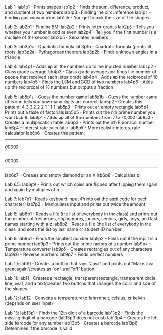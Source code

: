Lab 1:
lab1p1 - Prints shapes
lab1p2 - Finds the sum, difference, product, and quotient of two numbers
lab1p3 - Finding the circumference
lab1p4 - Finding gas consumption
lab1p5 - You get to pick the size of the shapes

Lab 2:
lab2p1 - Finding BMI
lab2p2 - Prints letter grades
lab2p3 - Tells you whether you number is odd or even
lab2p4 - Tell you if the first number is a multiple of the second
lab2p5 - Separates numbers

Lab 3:
lab3p1a - Quadratic formula
lab3p1b - Quadratic formula (prints all roots)
lab3p2a - Pythagorean theorem
lab3p2b - Finds unknown angles in a triangle

Lab 4:
lab4p1 - Adds up all the numbers up to the inputted number
lab4p2 - Class grade average
lab4p3 - Class grade average and finds the number of people that received each letter grade
lab4p4 - Adds up the reciprocal of 10 numbers
lab4p5 - Finds the LCM and GCD of two numbers
lab4p6 - Adds up the reciprocal of 10 numbers but outputs a fraction

Lab 5:
lab5p1a - Guess the number game
lab5p1b - Guess the number game (this one tells you how many digits are correct)
lab5p2 - Creates this pattern:
  4
  3 3
  2 2 2
  1 1 1 1
lab5p3 - Prints out an empty rectangle
lab5p4 - Prints out a table of factorials
lab5p5 - Prints out the nth prime number you want
Lab 6: 
lab6p1 - Adds up all of the numbers from 7 to 70,000
lab6p2 - Creates a multiplication table
lab6p3 - Prints out the nth Fibonacci number
lab6p4 - Interest rate calculator
lab6p5 - More realistic interest rate calculator
lab6p6 - Creates this pattern:
  ***********
  *0*0*0*0*0*
  ***********
  *0*0*0*0*0*
  ***********
lab6p7 - Creates and empty diamond or an X
lab6p8 - Calculates pi

Lab 6.5:
lab6p9 - Prints out which coins are flipped after flipping them again and again by multiples of n

Lab 7:
lab7p1 - Reads keyboard input (Prints out the ascii code for each character)
lab7p2 - Manipulates input and prints out twice the amount

Lab 8:
lab8p1 - Reads a file (the list of everybody in the class) and prints out the number of freshmans, sophomores, juniors, seniors, girls, boys, and last names starting with a-z
lab8p2 - Reads a file (the list of everybody in the class) and sorts the list by last name or student ID number

Lab 9:
lab9p1 - Finds the smallest number
lab9p2 - Finds out if the input is a prime number
lab9p3 - Prints out the prime factors of a number
lab9p4 - Temperature converter
lab9p5 - Creates rectangles out of any characters
lab9p6 - Reverse numbers
lab9p7 - Finds perfect numbers

Lab 10:
lab10 - Creates a button that says “Java” and prints out “Make java great again”/creates an “on” and “off” button

Lab 11:
lab11 - Creates a rectangle, transparent rectangle, transparent circle, line, oval, and a text/creates two buttons that changes the color and size of the shapes

Lab 12: 
lab12 - Converts a temperature to fahrenheit, celsius, or kelvin (depends on user input)

Lab 13:
lab13p1 - Finds the 12th digit of a barcode
lab13p2 - Finds the missing digit of a barcode
(lab13p3 does not exist)
lab13p4 - Creates the left side barcode for any number
lab13p5 - Creates a barcode
lab13p6 - Determines if the barcode is valid